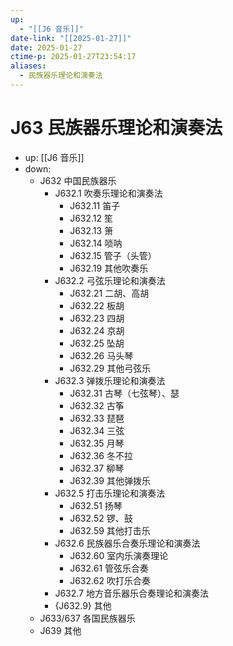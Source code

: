 ```yaml
---
up:
  - "[[J6 音乐]]"
date-link: "[[2025-01-27]]"
date: 2025-01-27
ctime-p: 2025-01-27T23:54:17
aliases:
  - 民族器乐理论和演奏法
---
```


# J63 民族器乐理论和演奏法

- up: [[J6 音乐]]
- down:	
	- J632 中国民族器乐
		- J632.1 吹奏乐理论和演奏法
			- J632.11 笛子
			- J632.12 笙
			- J632.13 箫
			- J632.14 唢呐
			- J632.15 管子（头管）
			- J632.19 其他吹奏乐
		- J632.2 弓弦乐理论和演奏法
			- J632.21 二胡、高胡
			- J632.22 板胡
			- J632.23 四胡
			- J632.24 京胡
			- J632.25 坠胡
			- J632.26 马头琴
			- J632.29 其他弓弦乐
		- J632.3 弹拨乐理论和演奏法
			- J632.31 古琴（七弦琴）、瑟
			- J632.32 古筝
			- J632.33 琵琶
			- J632.34 三弦
			- J632.35 月琴
			- J632.36 冬不拉
			- J632.37 柳琴
			- J632.39 其他弹拨乐
		- J632.5 打击乐理论和演奏法
			- J632.51 扬琴
			- J632.52 锣、鼓
			- J632.59 其他打击乐
		- J632.6 民族器乐合奏乐理论和演奏法
			- J632.60 室内乐演奏理论
			- J632.61 管弦乐合奏
			- J632.62 吹打乐合奏
		- J632.7 地方音乐器乐合奏理论和演奏法
		- {J632.9} 其他
	- J633/637 各国民族器乐
	- J639 其他
	

